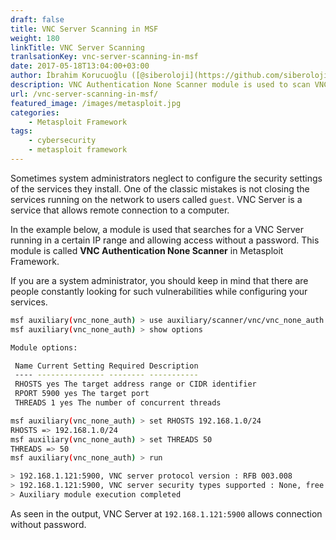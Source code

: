```yaml
---
draft: false
title: VNC Server Scanning in MSF
weight: 180
linkTitle: VNC Server Scanning
tranlsationKey: vnc-server-scanning-in-msf
date: 2017-05-18T13:04:00+03:00
author: İbrahim Korucuoğlu ([@siberoloji](https://github.com/siberoloji))
description: VNC Authentication None Scanner module is used to scan VNC Servers that allow guest users to connect without a password.
url: /vnc-server-scanning-in-msf/
featured_image: /images/metasploit.jpg
categories:
    - Metasploit Framework
tags:
    - cybersecurity
    - metasploit framework
---
```

Sometimes system administrators neglect to configure the security settings of the services they install. One of the classic mistakes is not closing the services running on the network to users called `guest`. VNC Server is a service that allows remote connection to a computer.

In the example below, a module is used that searches for a VNC Server running in a certain IP range and allowing access without a password. This module is called **VNC Authentication None Scanner** in Metasploit Framework.

If you are a system administrator, you should keep in mind that there are people constantly looking for such vulnerabilities while configuring your services.

```bash
msf auxiliary(vnc_none_auth) > use auxiliary/scanner/vnc/vnc_none_auth
msf auxiliary(vnc_none_auth) > show options

Module options:

 Name Current Setting Required Description
 ---- --------------- -------- -----------
 RHOSTS yes The target address range or CIDR identifier
 RPORT 5900 yes The target port
 THREADS 1 yes The number of concurrent threads

msf auxiliary(vnc_none_auth) > set RHOSTS 192.168.1.0/24
RHOSTS => 192.168.1.0/24
msf auxiliary(vnc_none_auth) > set THREADS 50
THREADS => 50
msf auxiliary(vnc_none_auth) > run

> 192.168.1.121:5900, VNC server protocol version : RFB 003.008
> 192.168.1.121:5900, VNC server security types supported : None, free access!
> Auxiliary module execution completed
```

As seen in the output, VNC Server at `192.168.1.121:5900` allows connection without password.
